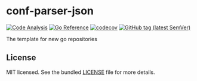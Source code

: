 # conf-parser-json

[![Code Analysis](https://github.com/sv-tools/conf-parser-json/actions/workflows/checks.yaml/badge.svg)](https://github.com/sv-tools/conf-parser-json/actions/workflows/checks.yaml)
[![Go Reference](https://pkg.go.dev/badge/github.com/sv-tools/conf-parser-json.svg)](https://pkg.go.dev/github.com/sv-tools/conf-parser-json)
[![codecov](https://codecov.io/gh/sv-tools/conf-parser-json/branch/main/graph/badge.svg?token=0XVOTDR1CW)](https://codecov.io/gh/sv-tools/conf-parser-json)
[![GitHub tag (latest SemVer)](https://img.shields.io/github/v/tag/sv-tools/conf-parser-json?style=flat)](https://github.com/sv-tools/conf-parser-json/releases)

The template for new go repositories


## License

MIT licensed. See the bundled [LICENSE](LICENSE) file for more details.
